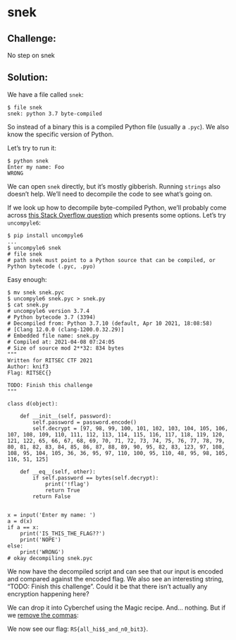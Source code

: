 # snek

## Challenge:

No step on snek

## Solution:

We have a file called `snek`:
```
$ file snek
snek: python 3.7 byte-compiled
```
So instead of a binary this is a compiled Python file (usually a `.pyc`). We also know the specific version of Python.


Let’s try to run it:
```
$ python snek
Enter my name: Foo
WRONG
```
We can open `snek` directly, but it’s mostly gibberish. Running `strings` also doesn’t help. We’ll need to decompile the code to see what’s going on.

If we look up how to decompile byte-compiled Python, we’ll probably come across [this Stack Overflow question](https://stackoverflow.com/questions/5287253/is-it-possible-to-decompile-a-compiled-pyc-file-into-a-py-file) which presents some options. Let’s try `uncompyle6`:
```
$ pip install uncompyle6
...
$ uncompyle6 snek
# file snek
# path snek must point to a Python source that can be compiled, or Python bytecode (.pyc, .pyo)
```
Easy enough:
```
$ mv snek snek.pyc
$ uncompyle6 snek.pyc > snek.py
$ cat snek.py
# uncompyle6 version 3.7.4
# Python bytecode 3.7 (3394)
# Decompiled from: Python 3.7.10 (default, Apr 10 2021, 18:08:58)
# [Clang 12.0.0 (clang-1200.0.32.29)]
# Embedded file name: snek.py
# Compiled at: 2021-04-08 07:24:05
# Size of source mod 2**32: 834 bytes
"""
Written for RITSEC CTF 2021
Author: knif3
Flag: RITSEC{}

TODO: Finish this challenge
"""

class d(object):

    def __init__(self, password):
        self.password = password.encode()
        self.decrypt = [97, 98, 99, 100, 101, 102, 103, 104, 105, 106, 107, 108, 109, 110, 111, 112, 113, 114, 115, 116, 117, 118, 119, 120, 121, 122, 65, 66, 67, 68, 69, 70, 71, 72, 73, 74, 75, 76, 77, 78, 79, 80, 81, 82, 83, 84, 85, 86, 87, 88, 89, 90, 95, 82, 83, 123, 97, 108, 108, 95, 104, 105, 36, 36, 95, 97, 110, 100, 95, 110, 48, 95, 98, 105, 116, 51, 125]

    def __eq__(self, other):
        if self.password == bytes(self.decrypt):
            print('!flag')
            return True
        return False


x = input('Enter my name: ')
a = d(x)
if a == x:
    print('IS_THIS_THE_FLAG??')
    print('NOPE')
else:
    print('WRONG')
# okay decompiling snek.pyc
```
We now have the decompiled script and can see that our input is encoded and compared against the encoded flag. We also see an interesting string, “TODO: Finish this challenge”. Could it be that there isn’t actually any encryption happening here?

We can drop it into Cyberchef using the Magic recipe. And... nothing. But if we [remove the commas](https://gchq.github.io/CyberChef/#recipe=Magic(3,false,false,'')&input=OTcgOTggOTkgMTAwIDEwMSAxMDIgMTAzIDEwNCAxMDUgMTA2IDEwNyAxMDggMTA5IDExMCAxMTEgMTEyIDExMyAxMTQgMTE1IDExNiAxMTcgMTE4IDExOSAxMjAgMTIxIDEyMiA2NSA2NiA2NyA2OCA2OSA3MCA3MSA3MiA3MyA3NCA3NSA3NiA3NyA3OCA3OSA4MCA4MSA4MiA4MyA4NCA4NSA4NiA4NyA4OCA4OSA5MCA5NSA4MiA4MyAxMjMgOTcgMTA4IDEwOCA5NSAxMDQgMTA1IDM2IDM2IDk1IDk3IDExMCAxMDAgOTUgMTEwIDQ4IDk1IDk4IDEwNSAxMTYgNTEgMTI1):

We now see our flag: `RS{all_hi$$_and_n0_bit3}`.
